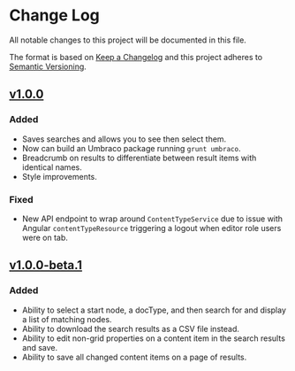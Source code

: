 # Change Log
All notable changes to this project will be documented in this file.

The format is based on [Keep a Changelog](http://keepachangelog.com/) and this project adheres to [Semantic Versioning](http://semver.org/).

## [v1.0.0](https://github.com/Offroadcode/Umbraco-Bulk-Edit/releases/tag/v1.0.0)

### Added

- Saves searches and allows you to see then select them.
- Now can build an Umbraco package running `grunt umbraco`.
- Breadcrumb on results to differentiate between result items with identical names.
- Style improvements.

### Fixed

- New API endpoint to wrap around `ContentTypeService` due to issue with Angular `contentTypeResource` triggering a logout when editor role users were on tab.

## [v1.0.0-beta.1](https://github.com/Offroadcode/Umbraco-Bulk-Edit/releases/tag/v1.0.0-beta.1)

### Added
- Ability to select a start node, a docType, and then search for and display a list of matching nodes.
- Ability to download the search results as a CSV file instead.
- Ability to edit non-grid properties on a content item in the search results and save.
- Ability to save all changed content items on a page of results.
